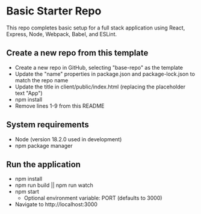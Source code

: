 # Basic Starter Repo
This repo completes basic setup for a full stack application using React, Express, Node, Webpack, Babel, and ESLint.

## Create a new repo from this template
  - Create a new repo in GitHub, selecting "base-repo" as the template
  - Update the "name" properties in package.json and package-lock.json to match the repo name
  - Update the title in client/public/index.html (replacing the placeholder text "App")
  - npm install
  - Remove lines 1-9 from this README

## System requirements
  - Node (version 18.2.0 used in development)
  - npm package manager

## Run the application
  - npm install
  - npm run build || npm run watch
  - npm start
    - Optional environment variable: PORT (defaults to 3000)
  - Navigate to http://localhost:3000
